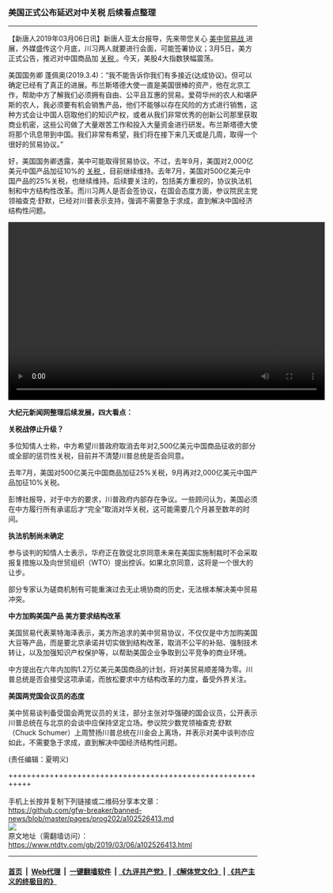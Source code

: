 ### 美国正式公布延迟对中关税 后续看点整理
------------------------

<div class="post_content">
 <p>
  【新唐人2019年03月06日讯】新唐人亚太台报导，先来带您关心
  <a href="https://www.ntdtv.com/gb/美中贸易战.htm">
   美中贸易战
  </a>
  进展，外媒盛传这个月底，川习两人就要进行会面，可能签署协议；3月5日，美方正式公告，推迟对中国商品加
  <a href="https://www.ntdtv.com/gb/关税.htm">
   关税
  </a>
  。今天，美股4大指数狭幅震荡。
 </p>
 <p>
  美国国务卿 蓬佩奥(2019.3.4)：“我不能告诉你我们有多接近(达成协议)。但可以确定已经有了真正的进展。布兰斯塔德大使一直是美国很棒的资产，他在北京工作，帮助中方了解我们必须拥有自由、公平且互惠的贸易。爱荷华州的农人和堪萨斯的农人，我必须要有机会销售产品，他们不能够以存在风险的方式进行销售，这种方式会让中国人窃取他们的知识产权，或者从我们非常优秀的创新公司那里获取商业机密，这些公司做了大量艰苦工作和投入大量资金进行研发。布兰斯塔德大使将那个讯息带到中国。我们非常有希望，我们将在接下来几天或是几周，取得一个很好的贸易协议。”
 </p>
 <p>
  好，美国国务卿透露，美中可能取得贸易协议。不过，去年9月，美国对2,000亿美元中国产品加征10%的
  <a href="https://www.ntdtv.com/gb/关税.htm">
   关税
  </a>
  ，目前继续维持。去年7月，美国对500亿美元中国产品的25%关税，也继续维持。后续要关注的，包括美方重视的，协议执法机制和中方结构性改革。而川习两人是否会签协议，在国会态度方面，参议院民主党领袖查克‧舒默，已经对川普表示支持，强调不需要急于求成，直到解决中国经济结构性问题。
 </p>
 <div class="wp-video" style="width: 640px;">
  <!--[if lt IE 9]><script>document.createElement('video');</script><![endif]-->
  <video class="wp-video-shortcode" controls="controls" height="360" id="video-102526413-1" preload="metadata" width="640">
   <source src="http://video.ap.ntdtv.com/assets/2019/03/06/2019-03-06-5c7f00a11a6c7.mp4?_=1" type="video/mp4"/>
   <a href="http://video.ap.ntdtv.com/assets/2019/03/06/2019-03-06-5c7f00a11a6c7.mp4">
    http://video.ap.ntdtv.com/assets/2019/03/06/2019-03-06-5c7f00a11a6c7.mp4
   </a>
  </video>
 </div>
 <p>
  <strong>
   大纪元新闻网整理后续发展，四大看点：
  </strong>
 </p>
 <p>
  <strong>
   关税战停止升级？
  </strong>
 </p>
 <p>
  多位知情人士称，中方希望川普政府取消去年对2,500亿美元中国商品征收的部分或全部的惩罚性关税，目前并不清楚川普总统是否会同意。
 </p>
 <p>
  去年7月，美国对500亿美元中国商品加征25%关税，9月再对2,000亿美元中国产品加征10%关税。
 </p>
 <p>
  彭博社报导，对于中方的要求，川普政府内部存在争议。一些顾问认为，美国必须在中方履行所有承诺后才“完全”取消对华关税，这可能需要几个月甚至数年的时间。
 </p>
 <p>
  <strong>
   执法机制尚未确定
  </strong>
 </p>
 <p>
  参与谈判的知情人士表示，华府正在敦促北京同意未来在美国实施制裁时不会采取报复措施以及向世贸组织（WTO）提出控诉。如果北京同意，这将是一个很大的让步。
 </p>
 <p>
  部分专家认为磋商机制有可能重演过去无止境协商的历史，无法根本解决美中贸易冲突。
 </p>
 <p>
  <strong>
   中方加购美国产品 美方要求结构改革
  </strong>
 </p>
 <p>
  美国贸易代表莱特海泽表示，美方所追求的美中贸易协议，不仅仅是中方加购美国大豆等产品，而是要北京承诺并切实做到结构改革，取消不公平的补贴、强制技术转让，以及加强知识产权保护等，以帮助美国企业争取到公平竞争的商业环境。
 </p>
 <p>
  中方提出在六年内加购1.2万亿美元美国商品的计划，将对美贸易顺差降为零。川普总统是否会接受这项承诺，而放松要求中方结构改革的力度，备受外界关注。
 </p>
 <p>
  <strong>
   美国两党国会议员的态度
  </strong>
 </p>
 <p>
  美中贸易谈判备受国会两党议员的关注，部分主张对华强硬的国会议员，公开表示川普总统在与北京的会谈中应保持坚定立场。参议院少数党领袖查克‧舒默（Chuck Schumer）上周赞扬川普总统在川金会上离场，并表示对美中谈判亦应如此，不需要急于求成，直到解决中国经济结构性问题。
 </p>
 <p>
  (责任编辑：夏明义)
 </p>
 <div class="single_ad">
 </div>
</div>

+++++++++++++++++++++++++++++++++++++++++++++++++++++++++++<br/><br/>
手机上长按并复制下列链接或二维码分享本文章：<br/>
https://github.com/gfw-breaker/banned-news/blob/master/pages/prog202/a102526413.md <br/>
<a href='https://github.com/gfw-breaker/banned-news/blob/master/pages/prog202/a102526413.md'><img src='https://github.com/gfw-breaker/banned-news/blob/master/pages/prog202/a102526413.md.png'/></a> <br/>
原文地址（需翻墙访问）：https://www.ntdtv.com/gb/2019/03/06/a102526413.html


------------------------
#### [首页](https://github.com/gfw-breaker/banned-news/blob/master/README.md) &nbsp;|&nbsp; [Web代理](https://github.com/labour-camp/helloworld) &nbsp;|&nbsp; [一键翻墙软件](https://github.com/gfw-breaker/nogfw/blob/master/README.md) &nbsp;| [《九评共产党》](https://github.com/gfw-breaker/9ping.md/blob/master/README.md#九评之一评共产党是什么) | [《解体党文化》](https://github.com/gfw-breaker/jtdwh.md/blob/master/README.md) | [《共产主义的终极目的》](https://github.com/gfw-breaker/gczydzjmd.md/blob/master/README.md)

